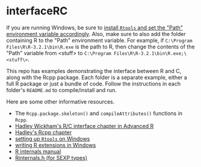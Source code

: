 # interfaceRC

If you are running Windows, be sure to [install `Rtools` and set the "Path" environment variable accordingly](https://www.biostat.wisc.edu/~kbroman/Rintro/Rwinpack.html). Also,  make sure to also add the folder containing R to the "Path" environment variable. For example, if `C:\Program Files\R\R-3.2.1\bin\R.exe` is the path to R, then change the contents of the "Path" variable from \<stuff\> to `C:\Program Files\R\R-3.2.1\bin\R.exe;\<stuff\>`.

This repo has examples demonstrating the interface between R and C, along with the Rcpp package. Each folder is a separate example, either a full R package or just a bundle of code. Follow the instructions in each folder's `README.md` to compile/install and run.

Here are some other informative resources.

- The `Rcpp.package.skeleton()` and `compileAttributes()` functions in `Rcpp`.
- [Hadley Wickham's R/C interface chapter in Advanced R](http://adv-r.had.co.nz/C-interface.html)
- [Hadley's Rcpp chapter](http://adv-r.had.co.nz/Rcpp.html)
- [setting up `Rtools` on Windows](https://www.biostat.wisc.edu/~kbroman/Rintro/Rwinpack.html)
- [writing R extensions in Windows](http://www.math.kit.edu/stoch/~lindner/media/.c.call%20extensions.pdf)
- [R internals manual](cran.r-project.org/doc/manuals/R-ints.html)
- [Rinternals.h (for SEXP types)](https://svn.r-project.org/R/trunk/src/include/Rinternals.h)
